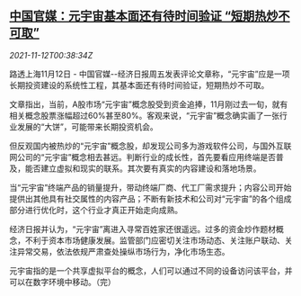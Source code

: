 <!--1636678863000-->
[中国官媒：元宇宙基本面还有待时间验证 “短期热炒不可取”](https://cn.reuters.com/article/china-media-metaverse-1112-idCNKBS2HX00W)
------

<div><i>2021-11-12T00:38:34Z</i></div><p>路透上海11月12日 - 中国官媒--经济日报周五发表评论文章称，“元宇宙”应是一项长期投资建设的系统性工程，其基本面还有待时间验证，短期热炒不可取。</p><p>文章指出，当前，A股市场“元宇宙”概念股受到资金追捧，11月刚过去一旬，就有相关概念股票涨幅超过60%甚至80%。客观来说，“元宇宙”概念确实画了一张行业发展的“大饼”，可能带来长期投资机会。</p><p>但反观国内被热炒的“元宇宙”概念股，却发现公司多为游戏软件公司，与国外互联网公司的“元宇宙”概念相去甚远。判断行业的成长性，首先要看应用终端是否普及，能否建立虚拟和现实的联系。其次要有真实的内容建设和落地场景。</p><p>当“元宇宙”终端产品的销量提升，带动终端厂商、代工厂需求提升；内容公司开始提供出其他具有社交属性的内容产品；不断有新技术和公司对“元宇宙”的各个组成部分进行优化时，这个行业才真正开始走向成熟。</p><p>经济日报并认为，“元宇宙”离进入寻常百姓家还很遥远。过多的资金炒作题材概念，不利于资本市场健康发展。监管部门应密切关注市场动态、关注账户联动、关注异常交易，依法依规严肃查处操纵市场行为，净化市场生态。</p><p>元宇宙指的是一个共享虚拟平台的概念，人们可以通过不同的设备访问该平台，并可以在数字环境中移动。（完）</p>
